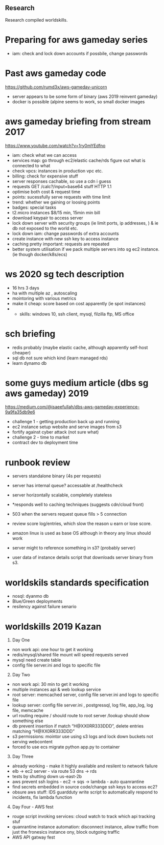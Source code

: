 ## Research
Research compiled worldskills.

# Preparing for aws gameday series
- iam: check and lock down accounts if possbile, change passwords

# Past aws gameday code
https://github.com/rumd3x/aws-gameday-unicorn
 - server appears to be some form of binary (aws 2019 reinvent gameday)
 - docker is possible (alpine seems to work, so small docker images
 
# aws gameday briefing from stream 2017
https://www.youtube.com/watch?v=1ry0mYEdfno
- iam: check what we can access
- services map: go through ec2/elastic cache/rds figure out what is connected to what
- check vpcs: instances in production vpc etc.
- billing: check for expensive stuff
- server responses cachable, so use a cdn i guess
- requests GET /calc?/input=base64 stuff HTTP 1.1
- optimise both cost & request time
- points: sucessfully serve requests with time limit 
- trend: whether we gaining or loosing points
- badges: special tasks
- t2.micro instances $8/15 min, 15min min bill
- download keypair to access server
- lock down server with security groups (ie limit ports, ip addresses, ) & ie db not exposed to the world etc.
- lock down iam: change passwords of extra accounts 
- create instance with new ssh key to access instance
- caching pretty important: requests are repeated
- better system utilisation if we pack multiple servers into sg ec2 instance. (ie though docker/k8s/ecs)

# ws 2020 sg tech description
- 16 hrs 3 days
- ha with multiple az , autoscaling
- mointoring with various metrics
- make it cheap: score based  on cost apparently (ie spot instances)
- - skills: windows 10, ssh client, mysql, filzilla ftp, MS office

# sch briefing
- redis probably (maybe elastic cache, although apparently self-host cheaper)
- sql db not sure which kind (learn managed rds)
- learn dynamo db

# some guys medium article (dbs sg aws gameday) 2019
https://medium.com/@isaeefullah/dbs-aws-gameday-experience-9a9fa35db9e6
- challenge 1 - getting production back up and running 
- ec2 instance setup  website and serve images from s3
- fortify against cyber attack (not sure what)
- challenge 2 - time to market
- contract dev to deployment time

# runbook review
- servers standalone binary (4s per requests)
- server has internal queue? accessable at /healthcheck
- server horizontally scalable, completely stateless
- *responds well to caching techniques (suggests cdn/cloud front)
- 503 when the servers request queue fills > 5 connection
 
- review score log/entries, which slow the reason u earn or lose score.
- amazon linux is used as base OS although in theory any linux should work
- server might to reference something in s3? (probably server)
- user data of instance details script that downloads server binary from s3.

# worldskils standards specification
- nosql: dyanmo db
- Blue/Green deployments
- resilency against failure senario

# worldskills 2019 Kazan
1. Day One
- non work api: one hour to get it working
- redis/mysql/shared file mount will speed requests served
- mysql need create table
- config file server.ini and logs to specific file 

2. Day Two
- non work api: 30 min to get it working
- multiple instances api & web lookup service
- root server: memcached server, config file server.ini and logs to specific file 
 - lookup server: config file server.ini , postgressql,  log file, app_log, log file, memcache
 - url routing require / should route to root server /lookup should show something else
 - db prevent insertion if match “H@XX0RR333DDD”, delete entries matching “H@XX0RR333DDD”
 - s3 permissions: mointor use using s3 logs and lock down buckets not serving webcontent
 - forced to use ecs migrate python app.py to container

3. Day Three
- already working - make it highly available and resilent to network failure
- elb -> ec2 server - via route 53 dns -> rds
- tests by shutting down  us-east-2b
- aws prevent ssh logins - ec2 -> sqs -> lambda - auto quanrantine
- find secrets embedded in source code/change ssh keys to access ec2?
- obsure aws  stuff: IDS guardduty write script to automatically respond to incidents, fix lambda function

4. Day Four - AWS fest
- rouge script invoking services: cloud watch to track which api tracking stuf
- quanrantine instance automation: disconnect instance, allow traffic from just the fronesics instance ony, block outgoing traffic
- AWS API gatway fest

